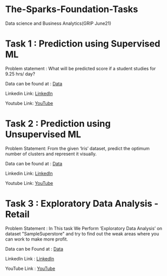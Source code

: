 
# The-Sparks-Foundation-Tasks
Data science and Business Analytics(GRIP June21)

# Task 1 : Prediction using Supervised ML

Problem statement : What will be predicted score if a student studies for 9.25 hrs/ day?

Data can be found at : [Data](http://bit.ly/w-data)

Linkedin Link: [LinkedIn](https://www.linkedin.com/posts/saloni-t-2386371b2_datascience-machinelearning-python-activity-6805824825727176704-zcXq)

Youtube Link: [YouTube](https://lnkd.in/d73HwC4)

# Task 2 : Prediction using Unsupervised ML

Problem Statement: From the given ‘Iris’ dataset, predict the optimum number of clusters
and represent it visually.

Data can be found at : [Data](https://bit.ly/3kXTdox)

Linkedin Link: [LinkedIn](https://www.linkedin.com/posts/saloni-t-2386371b2_task2-datascience-machinelearning-activity-6806145795050491904-9rQt)

Youtube Link: [YouTube](https://youtu.be/1yRir9LyQ_I)

# Task 3 : Exploratory Data Analysis - Retail

Problem Statement :  In This task We Perform ‘Exploratory Data Analysis’ on dataset \"SampleSuperstore\" and try to find out the weak areas where you can work to make more profit.

Data can be Found at : [Data](https://bit.ly/3i4rbWl)

LinkedIn Link : [LinkedIn](https://www.linkedin.com/posts/saloni-t-2386371b2_task3-datascience-machinelearning-activity-6808703890419146752-6m4H)

YouTube Link : [YouTube](https://youtu.be/RyMP9tdgV-A)
